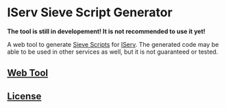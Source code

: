 # IServ Sieve Script Generator

**The tool is still in developement! It is not recommended to use it yet!**

A web tool to generate [Sieve Scripts](https://iserv-akademie.de/shared-data/videos/sonstige/sieve-script) for [IServ](https://iserv.de/).
The generated code may be able to be used in other services as well, but it is not guaranteed or tested.

## [Web Tool](https://barsch2006.github.io/iserv-sieve-script-generator/)

## [License](LICENSE)
